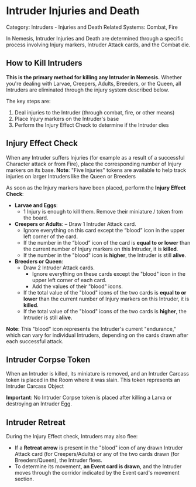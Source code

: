 # Intruder Injuries and Death

Category: Intruders - Injuries and Death
Related Systems: Combat, Fire

In Nemesis, Intruder Injuries and Death are determined through a specific process involving Injury markers, Intruder Attack cards, and the Combat die.

## How to Kill Intruders

**This is the primary method for killing any Intruder in Nemesis.** Whether you're dealing with Larvae, Creepers, Adults, Breeders, or the Queen, all Intruders are eliminated through the injury system described below.

The key steps are:

1. Deal injuries to the Intruder (through combat, fire, or other means)
2. Place Injury markers on the Intruder's base
3. Perform the Injury Effect Check to determine if the Intruder dies

## Injury Effect Check

When any Intruder suffers Injuries (for example as a result of a successful Character attack or from Fire), place the corresponding number of Injury markers on its base.
**Note**: "Five Injuries" tokens are available to help track injuries on larger Intruders like the Queen or Breeders

As soon as the Injury markers have been placed, perform the **Injury Effect Check**:

- **Larvae and Eggs**:
  - 1 Injury is enough to kill them. Remove their miniature / token from the board.
- **Creepers or Adults**:
  – Draw 1 Intruder Attack card.
    - Ignore everything on this card except the “blood” icon in the upper left corner of the card.
  - If the number in the “blood” icon of the card is **equal to or lower** than the current number of Injury markers on this Intruder, it is **killed**.
  - If the number in the "blood" icon is **higher**, the Intruder is still **alive**.
- **Breeders or Queen**:
  - Draw 2 Intruder Attack cards.
    - Ignore everything on these cards except the "blood" icon in the upper left corner of each card.
    - Add the values of their "blood" icons.
  - If the total value of the "blood" icons of the two cards is **equal to or lower** than the current number of Injury markers on this Intruder, it is **killed**.
  - If the total value of the "blood" icons of the two cards is **higher**, the Intruder is still **alive**.

**Note**: This "blood" icon represents the Intruder's current "endurance," which can vary for individual Intruders, depending on the cards drawn after each successful attack.

## Intruder Corpse Token

When an Intruder is killed, its miniature is removed, and an Intruder Carcass token is placed in the Room where it was slain. This token represents an Intruder Carcass Object

**Important**: No Intruder Corpse token is placed after killing a Larva or destroying an Intruder Egg.

## Intruder Retreat

During the Injury Effect check, Intruders may also flee:

- If a **Retreat arrow** is present in the "blood" icon of any drawn Intruder Attack card (for Creepers/Adults) or any of the two cards drawn (for Breeders/Queen), the Intruder flees.
- To determine its movement, **an Event card is drawn**, and the Intruder moves through the corridor indicated by the Event card's movement section.
